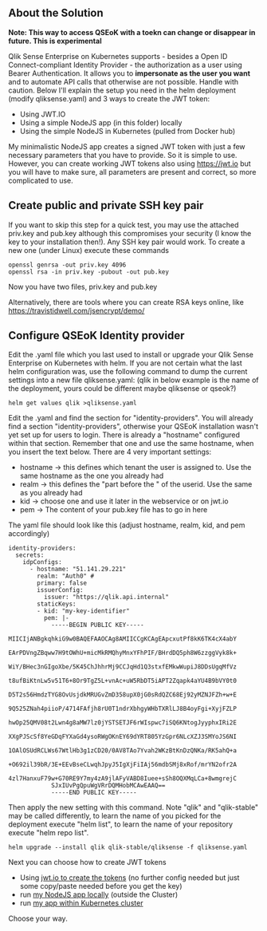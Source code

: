  ## About the Solution

**Note: This way to access QSEoK with a toekn can change or disappear in future. This is experimental**

Qlik Sense Enterprise on Kubernetes supports - besides a Open ID Connect-compliant Identity Provider - the authorization as a user using Bearer Authentication. It allows you to **impersonate as the user you want** and to automate API calls that otherwise are not possible. Handle with caution. Below I'll explain the setup you need in the helm deployment (modify qliksense.yaml) and 3 ways to create the JWT token: 
 - Using JWT.IO
 - Using a simple NodeJS app (in this folder) locally 
 - Using the simple NodeJS in Kubernetes (pulled from Docker hub) 
 
My minimalistic NodeJS app creates a signed JWT token with just a few necessary parameters that you have to provide. So it is simple to use. However, you can create working JWT tokens also using https://jwt.io but you will have to make sure, all parameters are present and correct, so more complicated to use.

## Create public and private SSH key pair
If you want to skip this step for a quick test, you may use the attached priv.key and pub.key although this compromises your security (I know the key to your installation then!). Any SSH key pair would work. To create a new one (under Linux) execute these commands
```
openssl genrsa -out priv.key 4096
openssl rsa -in priv.key -pubout -out pub.key
```
Now you have two files, priv.key and pub.key 

Alternatively, there are tools where you can create RSA keys online, like https://travistidwell.com/jsencrypt/demo/

## Configure QSEoK Identity provider
Edit the .yaml file which you last used to install or upgrade your Qlik Sense Enterprise on Kubernetes with helm. If you are not certain what the last helm configuration was, use the following command to dump the current settings into a new file qliksense.yaml: (qlik in below example is the name of the deployment, yours could be different maybe qliksense or qseok?)
```
helm get values qlik >qliksense.yaml
``` 
Edit the .yaml and find the section for "identity-providers". You will already find a section "identity-providers", otherwise your QSEoK installation wasn't yet set up for users to login. There is already a "hostname" configured within that section. Remember that one and use the same hostname, when you insert the text below. There are 4 very important settings:
 * hostname -> this defines which tenant the user is assigned to. Use the same hostname as the one you already had 
 * realm -> this defines the "part before the \" of the userid. Use the same as you already had
 * kid -> choose one and use it later in the webservice or on jwt.io
 * pem -> The content of your pub.key file has to go in here

The yaml file should look like this (adjust hostname, realm, kid, and pem accordingly)
```
identity-providers:
  secrets:
    idpConfigs:
      - hostname: "51.141.29.221"
        realm: "Auth0" #
        primary: false
        issuerConfig:
          issuer: "https://qlik.api.internal"
        staticKeys:
        - kid: "my-key-identifier"
          pem: |-
            -----BEGIN PUBLIC KEY-----
            MIICIjANBgkqhkiG9w0BAQEFAAOCAg8AMIICCgKCAgEApcxutPf8kK6TK4cX4abY
            EArPDVngZBqww7H9tOWhU+micMkRMQhyMnxYFhPIF/BHrdDQ5ph8W6zzggVyk8k+
            WiY/BHec3nGIgoXbe/5K45ChJhhrMj9CCJqHd1Q3stxfEMkwWupiJ8DDsUgqMfVz
            t8ufBiKtnLw5v51T6+8Or9TgZ5L+vnAc+uW5RbDT5iAPT2Zqapk4aYU4B9bVY0t0
            D5T2s56HmdzTYG8OvUsjdkMRUGvZmD358upX0jG0sRdQZC68Ej92yMZNJFZh+w+E
            9Q525ZNah4piioP/4714FAfjh8rU0T1ndrXbhgyWHbTXRlLJ8B4oyFgi+XyjFZLP
            hwOp25QMV08t2Lwn4g8aMW7lz0jYSTSETJF6rWIspwc7iSQ6KNtogJyyphxIRi2E
            XXgPJScSf8YeGDqFYXaGd4ysoRWgOKnEY69dYRT805YzGpr6NLcXZJ3SMYoJS6NI
            1OAlOSUdRCLWs67WtlHb3g1zCD20/0AV8TAo7Yvah2WKzBtKnDzQNKa/RK5ahQ+a
            +O692il39bR/3E+EEvBseCLwqhJpyJ5IgXjFiIAj56mdbSMj8xRof/mrYN2ofr2A
            4zl7HanxuF79w+G70RE9Y7my4zA9jlAFyVABD8Iuee+sSh8OQXMqLCa+8wmgrejC
            SJxIUvPgQpuWgVRrDQMHobMCAwEAAQ==
            -----END PUBLIC KEY-----
```
Then apply the new setting with this command. Note "qlik" and "qlik-stable" may be called differently, to learn the name of you picked for the deployment execute "helm list", to learn the name of your repository execute "helm repo list".
```
helm upgrade --install qlik qlik-stable/qliksense -f qliksense.yaml
```
Next you can choose how to create JWT tokens
 - Using <a href="https://github.com/ChristofSchwarz/qs_on_Kubernetes/blob/master/jwtcreate/readme/jwt_io.md">jwt.io to create the tokens</a> (no further config needed but just some copy/paste needed before you get the key)
 - run <a href="https://github.com/ChristofSchwarz/qs_on_Kubernetes/blob/master/jwtcreate/readme/local_nodejs.md">my NodeJS app locally</a> (outside the Cluster)
 - run <a href="https://github.com/ChristofSchwarz/qs_on_Kubernetes/blob/master/jwtcreate/readme/run_in_k8s.md">my app within Kubernetes cluster</a> 
 
Choose your way. 

